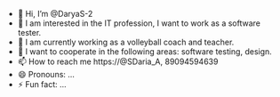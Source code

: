 - 👋 Hi, I’m @DaryaS-2
- 👀 I am interested in the IT profession, I want to work as a software tester.
- 🌱 I am currently working as a volleyball coach and teacher.
- 💞️ I want to cooperate in the following areas: software testing, design. 
- 📫 How to reach me https://@SDaria_A, 89094594639
- 😄 Pronouns: ...
- ⚡ Fun fact: ...

<!---
DaryaS-2/DaryaS-2 is a ✨ special ✨ repository because its `README.md` (this file) appears on your GitHub profile.
You can click the Preview link to take a look at your changes.
--->
